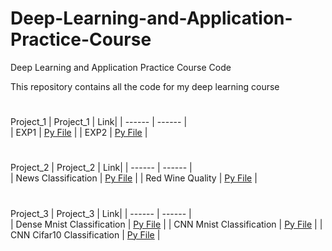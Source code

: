 # Deep-Learning-and-Application-Practice-Course
Deep Learning and Application Practice Course Code

This repository contains all the code for my deep learning course

#
Project_1
| Project_1 | Link| 
| ------ | ------ |  
| EXP1 | [Py File](https://github.com/June24-Wu/Deep_Learning_and_Application_Practice_Course/blob/main/Project_1/exp1.py) |
| EXP2 | [Py File](https://github.com/June24-Wu/Deep_Learning_and_Application_Practice_Course/blob/main/Project_1/exp2.py) | 

#
Project_2
| Project_2 | Link| 
| ------ | ------ |  
| News Classification | [Py File](https://github.com/June24-Wu/Deep-Learning-and-Application-Practice-Course/blob/main/Project_2/news%20classification.py) |
| Red Wine Quality | [Py File](https://github.com/June24-Wu/Deep-Learning-and-Application-Practice-Course/blob/main/Project_2/red%20wine.py) | 

#
Project_3
| Project_3 | Link| 
| ------ | ------ |  
| Dense Mnist Classification | [Py File](https://github.com/June24-Wu/Deep_Learning_and_Application_Practice_Course/blob/main/Project_3/1/180730223_Dense.py) |
| CNN Mnist Classification | [Py File](https://github.com/June24-Wu/Deep_Learning_and_Application_Practice_Course/blob/main/Project_3/1/18070223_CNN.py) | 
| CNN Cifar10 Classification | [Py File](https://github.com/June24-Wu/Deep_Learning_and_Application_Practice_Course/blob/main/Project_3/3/180730223_CNN_5.py) | 
